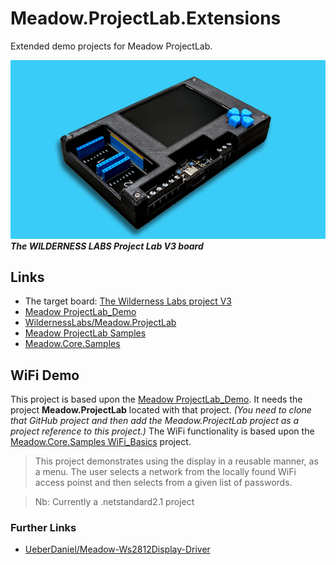 # Meadow.ProjectLab.Extensions

Extended demo projects for Meadow ProjectLab.

![The board](./theboard.png)  
**_The WILDERNESS LABS Project Lab V3 board_**

## Links
- The target board:  [The Wilderness Labs project V3](https://store.wildernesslabs.co/collections/frontpage/products/project-lab-board)
- [Meadow ProjectLab_Demo](https://github.com/WildernessLabs/Meadow.ProjectLab/tree/main/Source/)
- [WildernessLabs/Meadow.ProjectLab](https://github.com/WildernessLabs/Meadow.ProjectLab)
- [Meadow ProjectLab Samples](https://github.com/WildernessLabs/Meadow.ProjectLab.Samples)
- [Meadow.Core.Samples](https://github.com/WildernessLabs/Meadow.Core.Samples) 

## WiFi Demo

This project is based upon the [Meadow ProjectLab_Demo](https://github.com/WildernessLabs/Meadow.ProjectLab/tree/main/Source/). It needs the project **Meadow.ProjectLab** located with that project. _(You need to clone that GitHub project and then add the Meadow.ProjectLab project as a project reference to this project.)_
The WiFi functionality is based upon the [Meadow.Core.Samples WiFi_Basics](https://github.com/WildernessLabs/Meadow.Core.Samples/tree/main/Source/Network/WiFi_Basics/CS) project. 
> This project demonstrates using the display in a reusable manner, as a menu. The user selects a network from the locally found WiFi access poinst and then selects from a given list of passwords.


> Nb: Currently a .netstandard2.1 project

### Further Links
- [UeberDaniel/Meadow-Ws2812Display-Driver](https://github.com/UeberDaniel/Meadow-Ws2812Display-Driver)



